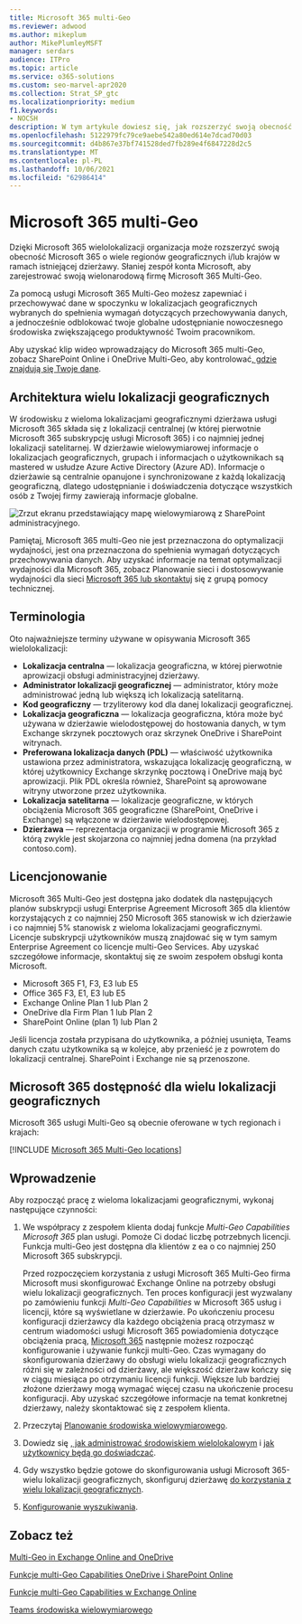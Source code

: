 ```yaml
---
title: Microsoft 365 multi-Geo
ms.reviewer: adwood
ms.author: mikeplum
author: MikePlumleyMSFT
manager: serdars
audience: ITPro
ms.topic: article
ms.service: o365-solutions
ms.custom: seo-marvel-apr2020
ms.collection: Strat_SP_gtc
ms.localizationpriority: medium
f1.keywords:
- NOCSH
description: W tym artykule dowiesz się, jak rozszerzyć swoją obecność Microsoft 365 do wielu regionów geograficznych dzięki Microsoft 365 wielu lokalizacji geograficznych.
ms.openlocfilehash: 5122979fc79ce9aebe542a80ed614e7dcad70d03
ms.sourcegitcommit: d4b867e37bf741528ded7fb289e4f6847228d2c5
ms.translationtype: MT
ms.contentlocale: pl-PL
ms.lasthandoff: 10/06/2021
ms.locfileid: "62986414"
---
```

# <a name="microsoft-365-multi-geo"></a>Microsoft 365 multi-Geo

Dzięki Microsoft 365 wielolokalizacji organizacja może rozszerzyć swoją obecność Microsoft 365 o wiele regionów geograficznych i/lub krajów w ramach istniejącej dzierżawy. Słaniej zespół konta Microsoft, aby zarejestrować swoją wielonarodową firmę Microsoft 365 Multi-Geo.
  
Za pomocą usługi Microsoft 365 Multi-Geo możesz zapewniać i przechowywać dane w spoczynku w lokalizacjach geograficznych wybranych do spełnienia wymagań dotyczących przechowywania danych, a jednocześnie odblokować twoje globalne udostępnianie nowoczesnego środowiska zwiększającego produktywność Twoim pracownikom.

Aby uzyskać klip wideo wprowadzający do Microsoft 365 multi-Geo, zobacz SharePoint Online i OneDrive Multi-Geo, aby kontrolować[, gdzie znajdują się Twoje dane](https://www.youtube.com/watch?v=Do9U3JuROhk).

## <a name="multi-geo-architecture"></a>Architektura wielu lokalizacji geograficznych

W środowisku z wieloma lokalizacjami geograficznymi dzierżawa usługi Microsoft 365 składa się z lokalizacji centralnej (w której pierwotnie Microsoft 365 subskrypcję usługi Microsoft 365) i co najmniej jednej lokalizacji satelitarnej. W dzierżawie wielowymiarowej informacje o lokalizacjach geograficznych, grupach i informacjach o użytkownikach są mastered w usłudze Azure Active Directory (Azure AD). Informacje o dzierżawie są centralnie opanujone i synchronizowane z każdą lokalizacją geograficzną, dlatego udostępnianie i doświadczenia dotyczące wszystkich osób z Twojej firmy zawierają informacje globalne.

![Zrzut ekranu przedstawiający mapę wielowymiarową z SharePoint administracyjnego.](../media/multi-geo-world-map.png)

Pamiętaj, Microsoft 365 multi-Geo nie jest przeznaczona do optymalizacji wydajności, jest ona przeznaczona do spełnienia wymagań dotyczących przechowywania danych. Aby uzyskać informacje na temat optymalizacji wydajności dla Microsoft 365, zobacz Planowanie sieci i dostosowywanie wydajności dla sieci [Microsoft 365 lub skontaktuj](https://support.office.com/article/e5f1228c-da3c-4654-bf16-d163daee8848) się z grupą pomocy technicznej.

## <a name="terminology"></a>Terminologia

Oto najważniejsze terminy używane w opisywania Microsoft 365 wielolokalizacji:

- **Lokalizacja centralna** — lokalizacja geograficzna, w której pierwotnie aprowizacji obsługi administracyjnej dzierżawy.
- **Administrator lokalizacji geograficznej** — administrator, który może administrować jedną lub większą ich lokalizacją satelitarną.
- **Kod geograficzny** — trzyliterowy kod dla danej lokalizacji geograficznej.
- **Lokalizacja geograficzna** — lokalizacja geograficzna, która może być używana w dzierżawie wielodostępowej do hostowania danych, w tym Exchange skrzynek pocztowych oraz skrzynek OneDrive i SharePoint witrynach.
- **Preferowana lokalizacja danych (PDL)** — właściwość użytkownika ustawiona przez administratora, wskazująca lokalizację geograficzną, w której użytkownicy Exchange skrzynkę pocztową i OneDrive mają być aprowizacji. Plik PDL określa również, SharePoint są aprowowane witryny utworzone przez użytkownika.
- **Lokalizacja satelitarna** — lokalizacje geograficzne, w których obciążenia Microsoft 365 geograficzne (SharePoint, OneDrive i Exchange) są włączone w dzierżawie wielodostępowej.
- **Dzierżawa** — reprezentacja organizacji w programie Microsoft 365 z którą zwykle jest skojarzona co najmniej jedna domena (na przykład contoso.com).

## <a name="licensing"></a>Licencjonowanie

Microsoft 365 Multi-Geo jest dostępna jako dodatek dla następujących planów subskrypcji usługi Enterprise Agreement Microsoft 365 dla klientów korzystających z co najmniej 250 Microsoft 365 stanowisk w ich dzierżawie i co najmniej 5% stanowisk z wieloma lokalizacjami geograficznymi. Licencje subskrypcji użytkowników muszą znajdować się w tym samym Enterprise Agreement co licencje multi-Geo Services. Aby uzyskać szczegółowe informacje, skontaktuj się ze swoim zespołem obsługi konta Microsoft.

- Microsoft 365 F1, F3, E3 lub E5
- Office 365 F3, E1, E3 lub E5
- Exchange Online Plan 1 lub Plan 2
- OneDrive dla Firm Plan 1 lub Plan 2
- SharePoint Online (plan 1) lub Plan 2

Jeśli licencja została przypisana do użytkownika, a później usunięta, Teams danych czatu użytkownika są w kolejce, aby przenieść je z powrotem do lokalizacji centralnej. SharePoint i Exchange nie są przenoszone.

## <a name="microsoft-365-multi-geo-availability"></a>Microsoft 365 dostępność dla wielu lokalizacji geograficznych

Microsoft 365 usługi Multi-Geo są obecnie oferowane w tych regionach i krajach:

[!INCLUDE [Microsoft 365 Multi-Geo locations](../includes/microsoft-365-multi-geo-locations.md)]

## <a name="getting-started"></a>Wprowadzenie

Aby rozpocząć pracę z wieloma lokalizacjami geograficznymi, wykonaj następujące czynności:

1. We współpracy z zespołem klienta dodaj funkcje _Multi-Geo Capabilities Microsoft 365_ plan usługi. Pomoże Ci dodać liczbę potrzebnych licencji. Funkcja multi-Geo jest dostępna dla klientów z ea o co najmniej 250 Microsoft 365 subskrypcji.

   Przed rozpoczęciem korzystania z usługi Microsoft 365 Multi-Geo firma Microsoft musi skonfigurować Exchange Online na potrzeby obsługi wielu lokalizacji geograficznych. Ten proces konfiguracji jest wyzwalany po zamówieniu funkcji *Multi-Geo Capabilities* w Microsoft 365 usług i licencji, które są wyświetlane w dzierżawie. Po ukończeniu procesu konfiguracji dzierżawcy dla każdego obciążenia pracą otrzymasz w centrum wiadomości usługi Microsoft 365 powiadomienia dotyczące obciążenia pracą, [Microsoft 365](https://support.office.com/article/38FB3333-BFCC-4340-A37B-DEDA509C2093) następnie możesz rozpocząć konfigurowanie i używanie funkcji multi-Geo. Czas wymagany do skonfigurowania dzierżawy do obsługi wielu lokalizacji geograficznych różni się w zależności od dzierżawy, ale większość dzierżaw kończy się w ciągu miesiąca po otrzymaniu licencji funkcji. Większe lub bardziej złożone dzierżawy mogą wymagać więcej czasu na ukończenie procesu konfiguracji. Aby uzyskać szczegółowe informacje na temat konkretnej dzierżawy, należy skontaktować się z zespołem klienta.

2. Przeczytaj [Planowanie środowiska wielowymiarowego](plan-for-multi-geo.md).

3. Dowiedz się [, jak administrować środowiskiem wielolokalowym](administering-a-multi-geo-environment.md) i [jak użytkownicy będą go doświadczać](multi-geo-user-experience.md).

4. Gdy wszystko będzie gotowe do skonfigurowania usługi Microsoft 365-wielu lokalizacji geograficznych, skonfiguruj dzierżawę [do korzystania z wielu lokalizacji geograficznych](multi-geo-tenant-configuration.md).

5. [Konfigurowanie wyszukiwania](configure-search-for-multi-geo.md).

## <a name="see-also"></a>Zobacz też

[Multi-Geo in Exchange Online and OneDrive](https://Aka.ms/GoMultiGeo)

[Funkcje multi-Geo Capabilities OneDrive i SharePoint Online](multi-geo-capabilities-in-onedrive-and-sharepoint-online-in-microsoft-365.md)

[Funkcje multi-Geo Capabilities w Exchange Online](multi-geo-capabilities-in-exchange-online.md)

[Teams środowiska wielowymiarowego](/microsoftteams/teams-experience-o365odb-spo-multi-geo)
